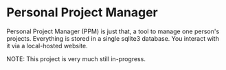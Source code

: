 # Personal Project Manager

Personal Project Manager (PPM) is just that, a tool to manage one person's projects. Everything is stored in a single sqlite3 database. You interact with it via a local-hosted website.

NOTE: This project is very much still in-progress.
